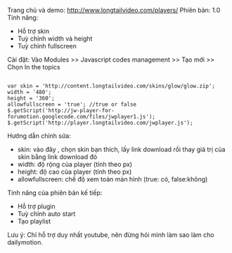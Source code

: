 Trang chủ và demo: http://www.longtailvideo.com/players/
Phiên bản: 1.0
Tính năng:
- Hỗ trợ skin
- Tuỳ chỉnh width và height
- Tuỳ chỉnh fullscreen

Cài đặt:
Vào Modules >> Javascript codes management >> Tạo mới >> Chọn In the topics

```

var skin = 'http://content.longtailvideo.com/skins/glow/glow.zip';
width = '480';
height = '360';
allowfullscreen = 'true'; //true or false
$.getScript('http://jw-player-for-forumotion.googlecode.com/files/jwplayer1.js');
$.getScript('http://player.longtailvideo.com/jwplayer.js');
```


Hướng dẫn chỉnh sửa:
- skin: vào đây , chọn skin bạn thích, lấy link download rồi thay giá trị của skin bằng link download đó
- width: độ rộng của player (tính theo px)
- height: độ cao của player (tính theo px)
- allowfullscreen: chế độ xem toàn màn hình (true: có, false:không)

Tính năng của phiên bản kế tiếp:
- Hỗ trợ plugin
- Tuỳ chỉnh auto start
- Tạo playlist

Lưu ý: Chỉ hỗ trợ duy nhất youtube, nên đừng hỏi mình làm sao làm cho dailymotion.